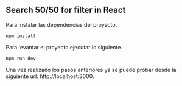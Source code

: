 ## Search 50/50 for filter in React

Para instalar las dependencias del proyecto.

```
npm install
```

Para levantar el proyecto ejecutar lo siguiente.

```
npm run dev
```

Una vez realizado los pasos anteriores ya se puede probar
desde la siguiente url: http://localhost:3000.